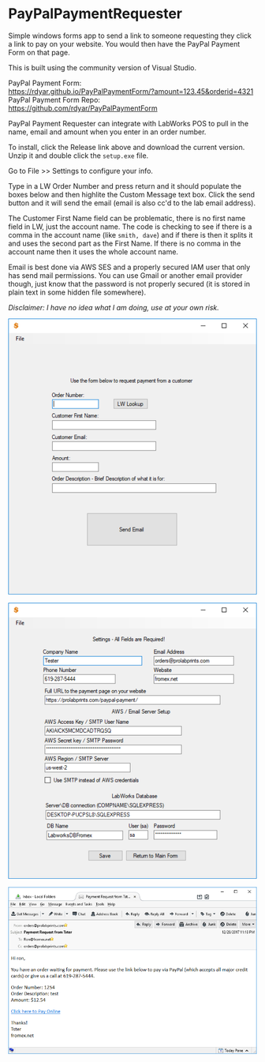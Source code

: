 # PayPalPaymentRequester
Simple windows forms app to send a link to someone requesting they click a link to pay on your website. You would then have the PayPal Payment Form on that page.

This is built using the community version of Visual Studio.

PayPal Payment Form:  
https://rdyar.github.io/PayPalPaymentForm/?amount=123.45&orderid=4321  
PayPal Payment Form Repo:  
https://github.com/rdyar/PayPalPaymentForm

PayPal Payment Requester can integrate with LabWorks POS to pull in the name, email and amount when you enter in an order number.

To install, click the Release link above and download the current version. Unzip it and double click the `setup.exe` file.

Go to File >> Settings to configure your info.

Type in a LW Order Number and press return and it should populate the boxes below and then highlite the Custom Message text box. Click the send button and it will send the email (email is also cc'd to the lab email address).

The Customer First Name field can be problematic, there is no first name field in LW, just the account name. The code is checking to see if there is a comma in the account name (like `smith, dave`) and if there is then it splits it and uses the second part as the First Name. If there is no comma in the account name then it uses the whole account name.

Email is best done via AWS SES and a properly secured IAM user that only has send mail permissions. You can use Gmail or another email provider though, just know that the password is not properly secured (it is stored in plain text in some hidden file somewhere).

*Disclaimer: I have no idea what I am doing, use at your own risk.*

![Main Screen](images/main-form.png)  

![Settings Screen](images/settings.png)  

![email](images/email.png)  


